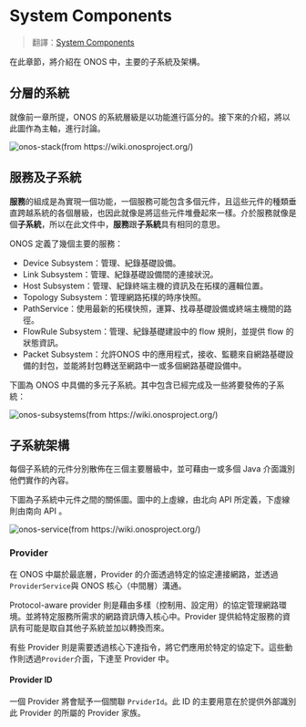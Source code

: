 # System Components

> 翻譯：[System Components](https://wiki.onosproject.org/display/test/System+Components)

在此章節，將介紹在 ONOS 中，主要的子系統及架構。

## 分層的系統

就像前一章所提，ONOS 的系統層級是以功能進行區分的。接下來的介紹，將以此圖作為主軸，進行討論。

![onos-stack(from https://wiki.onosproject.org/)](https://github.com/OSE-Lab/Learning-SDN/raw/master/Controller/ONOS/system_components/images/onos-stack.png)

## 服務及子系統

**服務**的組成是為實現一個功能，一個服務可能包含多個元件，且這些元件的種類垂直跨越系統的各個層級，也因此就像是將這些元件堆疊起來一樣。介於服務就像是個**子系統**，所以在此文件中，**服務**跟**子系統**具有相同的意思。

ONOS 定義了幾個主要的服務：

* Device Subsystem：管理、紀錄基礎設備。
* Link Subsystem：管理、紀錄基礎設備間的連接狀況。
* Host Subsystem：管理、紀錄終端主機的資訊及在拓樸的邏輯位置。
* Topology Subsystem：管理網路拓樸的時序快照。
* PathService：使用最新的拓樸快照，運算、找尋基礎設備或終端主機間的路徑。
* FlowRule Subsystem：管理、紀錄基礎建設中的 flow 規則，並提供 flow 的狀態資訊。
* Packet Subsystem：允許ONOS 中的應用程式，接收、監聽來自網路基礎設備的封包，並能將封包轉送至網路中一或多個網路基礎設備中。

下圖為 ONOS 中具備的多元子系統。其中包含已經完成及一些將要發佈的子系統：

![onos-subsystems(from https://wiki.onosproject.org/)](https://github.com/OSE-Lab/Learning-SDN/raw/master/Controller/ONOS/system_components/images/onos-subsystems.png)

## 子系統架構

每個子系統的元件分別散佈在三個主要層級中，並可藉由一或多個  Java 介面識別他們實作的內容。

下圖為子系統中元件之間的關係圖。圖中的上虛線，由北向 API 所定義，下虛線則由南向 API 。

![onos-service(from https://wiki.onosproject.org/)](https://github.com/OSE-Lab/Learning-SDN/raw/master/Controller/ONOS/system_components/images/onos-service.png)

### Provider

在 ONOS 中屬於最底層，Provider 的介面透過特定的協定連接網路，並透過`ProviderService`與 ONOS 核心（中間層）溝通。

Protocol-aware provider 則是藉由多樣（控制用、設定用）的協定管理網路環境。並將特定服務所需求的網路資訊傳入核心中。Provider 提供給特定服務的資訊有可能是取自其他子系統並加以轉換而來。

有些 Provider 則是需要透過核心下達指令，將它們應用於特定的協定下。這些動作則透過`Provider`介面，下達至 Provider 中。

#### Provider ID

一個 Provider 將會賦予一個關聯 `PrviderId`。此 ID 的主要用意在於提供外部識別此 Provider 的所屬的 Provider 家族。